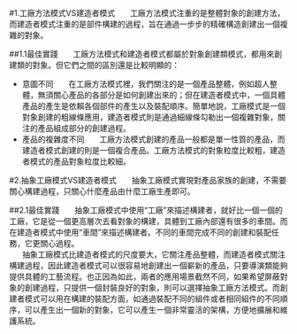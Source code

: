 #1.工廠方法模式VS建造者模式
&nbsp;&nbsp;&nbsp;&nbsp;&nbsp;&nbsp;工廠方法模式注重的是整體對象的創建方法，而建造者模式注重的是部件構建的過程，旨在通過一步步的精確構造創建出一個複雜的對象。


##1.1最佳實踐
&nbsp;&nbsp;&nbsp;&nbsp;&nbsp;&nbsp;工廠方法模式和建造者模式都屬於對象創建類模式，都用來創建類的對象。但它們之間的區別還是比較明顯的：

- 意圖不同
&nbsp;&nbsp;&nbsp;&nbsp;&nbsp;&nbsp;在工廠方法模式裡，我們關注的是一個產品整體，例如超人整體，無須關心產品的各部分是如何創建出來的；但在建造者模式中，一個具體產品的產生是依賴各個部件的產生以及裝配順序。簡單地說，工廠模式是一個對象創建的粗線條應用，建造者模式則是通過細線條勾勒出一個複雜對象，關注的產品組成部分的創建過程。
- 產品的複雜度不同
&nbsp;&nbsp;&nbsp;&nbsp;&nbsp;&nbsp;工廠方法模式創建的產品一般都是單一性質的產品，而建造者模式創建的則是一個複合產品。工廠方法模式的對象粒度比較粗，建造者模式的產品對象粒度比較細。


#2.抽象工廠模式VS建造者模式
&nbsp;&nbsp;&nbsp;&nbsp;&nbsp;&nbsp;抽象工廠模式實現對產品家族的創建，不需要關心構建過程，只關心什麼產品由什麼工廠生產即可。


##2.1最佳實踐
&nbsp;&nbsp;&nbsp;&nbsp;&nbsp;&nbsp;抽象工廠模式中使用“工廠”來描述構建者，就好比一個一個的工廠，它是從一個更高層次去看對象的構建，具體到工廠內部還有很多的車間。而在建造者模式中使用“車間”來描述構建者。不同的車間完成不同的創建和裝配任務，它更關心過程。    
&nbsp;&nbsp;&nbsp;&nbsp;&nbsp;&nbsp;抽象工廠模式比建造者模式的尺度要大，它關注產品整體，而建造者模式關注構建過程，因此建造者模式可以很容易地創建出一個嶄新的產品，只要導演類能夠提供具體的工藝流程。也正因為如此，兩者的應用場景截然不同，如果希望屏蔽對象的創建過程，只提供一個封裝良好的對象，則可以選擇抽象工廠方法模式。而創建者模式可以用在構建的裝配方面，如通過裝配不同的組件或者相同組件的不同順序，可以產生出一個新的對象，它可以產生一個非常靈活的架構，方便地擴展和維護系統。
